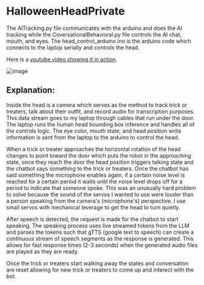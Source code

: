 # HalloweenHeadPrivate

The AITracking.py file communicates with the arduino and does the AI tracking while the CoversationalBehavioral.py file controls the AI chat, mouth, and eyes. The head_control_arduino.ino is the arduino code which connects to the laptop serially and controls the head.

Here is a [youtube video showing it in action](https://www.youtube.com/watch?v=PIQqx56Qymg).


![image](https://github.com/user-attachments/assets/8b0f52de-12e0-4397-a366-750fe0afec45)

## Explanation:
Inside the head is a camera which serves as the method to track trick or treaters, talk about their outfit, and record audio for transcription purposes. This data stream goes to my laptop through cables that run under the door. The laptop runs the human head bounding box inference and handles all of the controls logic. The eye color, mouth state, and head position write information is sent from the laptop to the arduino to control the head. 

When a trick or treater approaches the horizontal rotation of the head changes to point toward the door which puts the robot in the approaching state, once they reach the door the head position triggers talking state and the chatbot says something to the trick or treaters. Once the chatbot has said something the microphone enables again, if a certain noise level is reached for a certain period it waits until the noise level drops off for a period to indicate that someone spoke. This was an unusually hard problem to solve because the sound of the servos I wanted to use were louder than a person speaking from the camera's (microphone's) perspective. I use small servos with mechanical leverage to get the head to turn quietly.

After speech is detected, the request is made for the chatbot to start speaking. The speaking process uses live streamed tokens from the LLM and parses the tokens such that gTTS (google text to speech) can create a continuous stream of speech segments as the response is generated. This allows for fast response times (2-3 seconds) when the generated audio files are played as they are ready. 

Once the trick or treaters start walking away the states and conversation are reset allowing for new trick or treaters to come up and interect with the bot.

